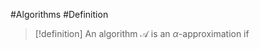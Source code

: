 #Algorithms #Definition 

> [!definition]
> An algorithm $\mathcal{A}$ is an $\alpha$-approximation if 